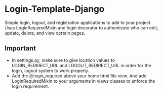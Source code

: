 # Login-Template-Django

Simple login, logout, and registration applications to add to your project. Uses LoginRequiredMixin and login decorator to authenticate who can edit, update, delete, and view certain pages.

## Important 
<ul>
  <li>In settings.py, make sure to give location values to LOGIN_REDIRECT_URL and LOGOUT_REDIRECT_URL in order for the login, logout system to work properly.</li>
  <li>Add the @login_required above your home html file view. And add LoginRequiredMixin to your arguments in views classes to enforce the login requirement.</li> 
</ul>
